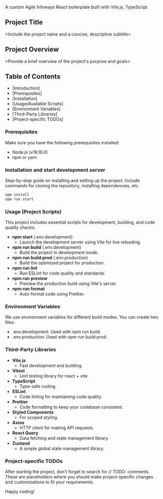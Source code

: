A custom Agile Infoways React boilerplate built with Vite.js, TypeScript

## Project Title

<Include the project name and a concise, descriptive subtitle>

## Project Overview

<Provide a brief overview of the project's purpose and goals>

## Table of Contents

- [Introduction]
- [Prerequisites]
- [Installation]
- [Usage/Available Scripts]
- [Environment Variables]
- [Third-Party Libraries]
- [Project-specific TODOs]

### Prerequisites

Make sure you have the following prerequisites installed:

- Node.js (v18.16.0)
- npm or yarn

### Installation and start development server

Step-by-step guide on installing and setting up the project. Include commands for cloning the repository, installing dependencies, etc.

```bash
npm install
npm run start

```

### Usage (Project Scripts)

This project includes essential scripts for development, building, and code quality checks.

- **npm start** (.env.development)
  - Launch the development server using Vite for live reloading.
- **npm run build** (.env.development)
  - Build the project in development mode.
- **npm run build:prod** (.env.production)
  - Build the optimized project for production.
- **npm run lint**
  - Run ESLint for code quality and standards.
- **npm run preview**
  - Preview the production build using Vite's server.
- **npm run format**
  - Auto-format code using Prettier.

### Environment Variables

We use environment variables for different build modes. You can create two files:

- .env.development: Used with npm run build.
- .env.production: Used with npm run build:prod.

### Third-Party Libraries

- **Vite.js**
  - Fast development and building.
- **Vitest**
  - Unit testing library for react + vite
- **TypeScript**
  - Type-safe coding.
- **ESLint**
  - Code linting for maintaining code quality.
- **Prettier**
  - Code formatting to keep your codebase consistent.
- **Styled Components**
  - For scoped styling.
- **Axios**
  - HTTP client for making API requests.
- **React Query**
  - Data fetching and state management library.
- **Zustand**
  - A simple global state management library.

### Project-specific TODOs

After starting the project, don't forget to search for // TODO: comments. These are placeholders where you should make project-specific changes and customizations to fit your requirements.

Happy coding!
